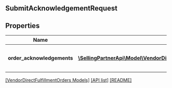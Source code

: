 ## SubmitAcknowledgementRequest

## Properties

Name | Type | Description | Notes
------------ | ------------- | ------------- | -------------
**order_acknowledgements** | [**\SellingPartnerApi\Model\VendorDirectFulfillmentOrders\OrderAcknowledgementItem[]**](OrderAcknowledgementItem.md) | A list of one or more purchase orders. | [optional]

[[VendorDirectFulfillmentOrders Models]](../) [[API list]](../../Api) [[README]](../../../README.md)
